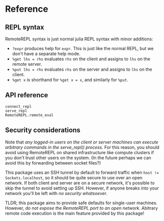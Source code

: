 # Reference

## REPL syntax

RemoteREPL syntax is just normal julia REPL syntax with minor additions:

* `?expr` produces help for `expr`. This is just like the normal REPL, but we
  don't have a separate help mode.
* `%get lhs = rhs` evaluates `rhs` on the client and assigns to `lhs` on the
  remote server.
* `%put lhs = rhs` evaluates `rhs` on the server and assigns to `lhs` on the
  client.
* `%get x` is shorthand for `%get x = x`, and similarly for `%put`.

## API reference

```@docs
connect_repl
serve_repl
RemoteREPL.remote_eval
```

## Security considerations

Note that *any logged-in users on the client or server machines can execute
arbitrary commands in the serve_repl() process*. For this reason, you should
avoid using RemoteREPL on shared infrastructure like compute clusters if you
don't trust other users on the system. (In the future perhaps we can avoid this
by forwarding between socket files?)

This package uses an SSH tunnel by default to forward traffic when `host !=
Sockets.localhost`, so it should be quite secure to use over an open network.
If both client and server are on a secure network, it's possible to skip the
tunnel to avoid setting up SSH. However, if anyone breaks into your network
you'll be left with *no security whatsoever*.

TLDR; this package aims to provide safe defaults for single-user machines.
However, *do not expose the RemoteREPL port to an open network*. Abitrary
remote code execution is the main feature provided by this package!

